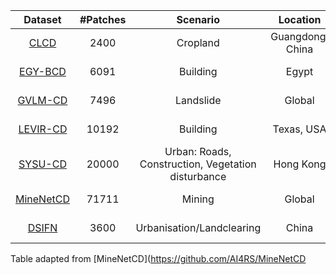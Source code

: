 |Dataset   | \#Patches | Scenario  | Location         | Sensor       | Resolution | 
| :---:   | :---:   | :---:   | :---:   | :---:  | :---:  |
|[CLCD](https://github.com/liumency/CropLand-CD)  | 2400      | Cropland  | Guangdong, China | Gaofen-2     | 0.5m-2m     |
|[EGY-BCD](https://github.com/oshholail/EGY-BCD)  | 6091      | Building  | Egypt            | Google Earth | 0.25m      |
|[GVLM-CD](https://github.com/zxk688/GVLM)   | 7496      | Landslide | Global           | Google Earth | 0.59m      |
|[LEVIR-CD](https://chenhao.in/LEVIR/)  | 10192     | Building  | Texas, USA       | Google Earth | 0.5m       |
|[SYSU-CD](https://github.com/liumency/SYSU-CD)   | 20000     | Urban: Roads, Construction, Vegetation disturbance     | Hong Kong | Aerial Image      | 0.5m       | 
|[MineNetCD](https://github.com/AI4RS/MineNetCD)| 71711     | Mining    | Global           | Google Earth | 1.2m       |
|[DSIFN](https://github.com/GeoZcx/A-deeply-supervised-image-fusion-network-for-change-detection-in-remote-sensing-images/tree/master/dataset)| 3600     | Urbanisation/Landclearing    | China           | Google Earth | 2m       |

Table adapted from [MineNetCD](https://github.com/AI4RS/MineNetCD
